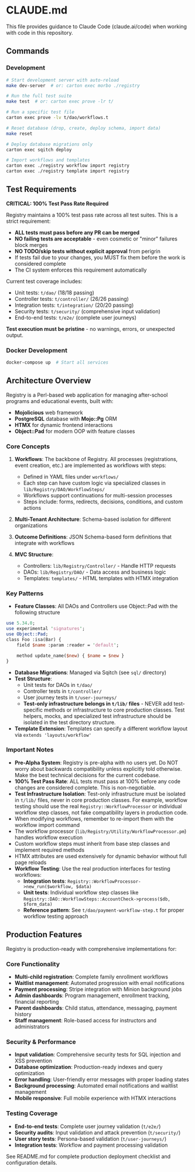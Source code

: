 # CLAUDE.md

This file provides guidance to Claude Code (claude.ai/code) when working with code in this repository.

## Commands

### Development
```bash
# Start development server with auto-reload
make dev-server  # or: carton exec morbo ./registry

# Run the full test suite
make test  # or: carton exec prove -lr t/

# Run a specific test file
carton exec prove -lv t/dao/workflows.t

# Reset database (drop, create, deploy schema, import data)
make reset

# Deploy database migrations only
carton exec sqitch deploy

# Import workflows and templates
carton exec ./registry workflow import registry
carton exec ./registry template import registry
```

## Test Requirements

**CRITICAL: 100% Test Pass Rate Required**

Registry maintains a 100% test pass rate across all test suites. This is a strict requirement:

- **ALL tests must pass before any PR can be merged**
- **NO failing tests are acceptable** - even cosmetic or "minor" failures block merges
- **NO TODO/skip tests without explicit approval** from perigrin
- If tests fail due to your changes, you MUST fix them before the work is considered complete
- The CI system enforces this requirement automatically

Current test coverage includes:
- Unit tests: `t/dao/` (18/18 passing)
- Controller tests: `t/controller/` (26/26 passing) 
- Integration tests: `t/integration/` (20/20 passing)
- Security tests: `t/security/` (comprehensive input validation)
- End-to-end tests: `t/e2e/` (complete user journeys)

**Test execution must be pristine** - no warnings, errors, or unexpected output.

### Docker Development
```bash
docker-compose up  # Start all services
```

## Architecture Overview

Registry is a Perl-based web application for managing after-school programs and educational events, built with:
- **Mojolicious** web framework
- **PostgreSQL** database with **Mojo::Pg** ORM
- **HTMX** for dynamic frontend interactions
- **Object::Pad** for modern OOP with feature classes

### Core Concepts

1. **Workflows**: The backbone of Registry. All processes (registrations, event creation, etc.) are implemented as workflows with steps:
   - Defined in YAML files under `workflows/`
   - Each step can have custom logic via specialized classes in `lib/Registry/DAO/WorkflowSteps/`
   - Workflows support continuations for multi-session processes
   - Steps include: forms, redirects, decisions, conditions, and custom actions

2. **Multi-Tenant Architecture**: Schema-based isolation for different organizations

3. **Outcome Definitions**: JSON Schema-based form definitions that integrate with workflows

4. **MVC Structure**:
   - Controllers: `lib/Registry/Controller/` - Handle HTTP requests
   - DAOs: `lib/Registry/DAO/` - Data access and business logic
   - Templates: `templates/` - HTML templates with HTMX integration

### Key Patterns

- **Feature Classes**: All DAOs and Controllers use Object::Pad with the following structure
```perl
use 5.34.0;
use experimental 'signatures';
use Object::Pad;
class Foo :isa(Bar) {
    field $name :param :reader = 'default';

    method update_name($new) { $name = $new }
}
````
- **Database Migrations**: Managed via Sqitch (see `sql/` directory)
- **Test Structure**:
  - Unit tests for DAOs in `t/dao/`
  - Controller tests in `t/controller/`
  - User journey tests in `t/user-journeys/`
  - **Test-only infrastructure belongs in `t/lib/` files** - NEVER add test-specific methods or infrastructure to core production classes. Test helpers, mocks, and specialized test infrastructure should be isolated in the test directory structure.
- **Template Extension**: Templates can specify a different workflow layout via `extends 'layouts/workflow'`

### Important Notes

- **Pre-Alpha System**: Registry is pre-alpha with no users yet. Do NOT worry about backwards compatibility unless explicitly told otherwise. Make the best technical decisions for the current codebase.
- **100% Test Pass Rate**: ALL tests must pass at 100% before any code changes are considered complete. This is non-negotiable.
- **Test Infrastructure Isolation**: Test-only infrastructure must be isolated in `t/lib/` files, never in core production classes. For example, workflow testing should use the real `Registry::WorkflowProcessor` or individual workflow step classes, not fake compatibility layers in production code.
- When modifying workflows, remember to re-import them with the workflow import command
- The workflow processor (`lib/Registry/Utility/WorkflowProcessor.pm`) handles workflow execution
- Custom workflow steps must inherit from base step classes and implement required methods
- HTMX attributes are used extensively for dynamic behavior without full page reloads
- **Workflow Testing**: Use the real production interfaces for testing workflows:
  - **Integration tests**: `Registry::WorkflowProcessor->new_run($workflow, $data)`
  - **Unit tests**: Individual workflow step classes like `Registry::DAO::WorkflowSteps::AccountCheck->process($db, $form_data)`
  - **Reference pattern**: See `t/dao/payment-workflow-step.t` for proper workflow testing approach

## Production Features

Registry is production-ready with comprehensive implementations for:

### Core Functionality
- **Multi-child registration**: Complete family enrollment workflows
- **Waitlist management**: Automated progression with email notifications  
- **Payment processing**: Stripe integration with Minion background jobs
- **Admin dashboards**: Program management, enrollment tracking, financial reporting
- **Parent dashboards**: Child status, attendance, messaging, payment history
- **Staff management**: Role-based access for instructors and administrators

### Security & Performance
- **Input validation**: Comprehensive security tests for SQL injection and XSS prevention
- **Database optimization**: Production-ready indexes and query optimization
- **Error handling**: User-friendly error messages with proper loading states
- **Background processing**: Automated email notifications and waitlist management
- **Mobile responsive**: Full mobile experience with HTMX interactions

### Testing Coverage
- **End-to-end tests**: Complete user journey validation (`t/e2e/`)
- **Security audits**: Input validation and attack prevention (`t/security/`)
- **User story tests**: Persona-based validation (`t/user-journeys/`)
- **Integration tests**: Workflow and payment processing validation

See README.md for complete production deployment checklist and configuration details.
